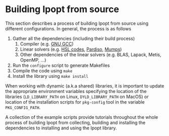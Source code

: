 # Building Ipopt from source

This section describes a process of building Ipopt from source using different configurations. In general, the process is as follows
1. Gather all the dependencies (including their build process)
   1. Compiler (e.g. [GNU GCC](https://gcc.gnu.org/))
   2. Linear solvers (e.g. [HSL codes](http://www.hsl.rl.ac.uk/ipopt/), [Pardiso](https://pardiso-project.org/), [Mumps](http://mumps.enseeiht.fr/))
   3. Other dependencies of the linear solvers (e.g. BLAS, Lapack, Metis, OpenMP, ...)
2. Run the `configure` script to generate Makefiles
3. Compile the code using `make`
4. Install the library using `make install`

When working with dynamic (a.k.a shared) libraries, it is important to update the appropriate environment variables specifying the location of the libraries
(`LD_LIBRARY_PATH` on Linux, `DYLD_LIBRARY_PATH` on MacOS) or location of the installation scripts for `pkg-config` tool in the variable `PKG_CONFIG_PATH`.

A collection of the example scripts provide tutorials throughout the whole process of building Ipopt from collecting, building and installing the dependencies
to installing and using the Ipopt library.
